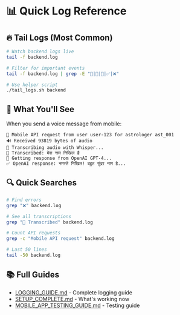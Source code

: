 # 📊 Quick Log Reference

## 🔥 Tail Logs (Most Common)

```bash
# Watch backend logs live
tail -f backend.log

# Filter for important events
tail -f backend.log | grep -E "📱|🎤|📝|✅|❌"

# Use helper script
./tail_logs.sh backend
```

## 📝 What You'll See

When you send a voice message from mobile:

```log
📱 Mobile API request from user user-123 for astrologer ast_001
🔊 Received 93819 bytes of audio
🎤 Transcribing audio with Whisper...
📝 Transcribed: मेरा नाम निखिल है
🤖 Getting response from OpenAI GPT-4...
✅ OpenAI response: नमस्ते निखिल! बहुत सुंदर नाम है...
```

## 🔍 Quick Searches

```bash
# Find errors
grep "❌" backend.log

# See all transcriptions  
grep "📝 Transcribed" backend.log

# Count API requests
grep -c "Mobile API request" backend.log

# Last 50 lines
tail -50 backend.log
```

## 📚 Full Guides

- [LOGGING_GUIDE.md](./LOGGING_GUIDE.md) - Complete logging guide
- [SETUP_COMPLETE.md](./SETUP_COMPLETE.md) - What's working now
- [MOBILE_APP_TESTING_GUIDE.md](./MOBILE_APP_TESTING_GUIDE.md) - Testing guide
